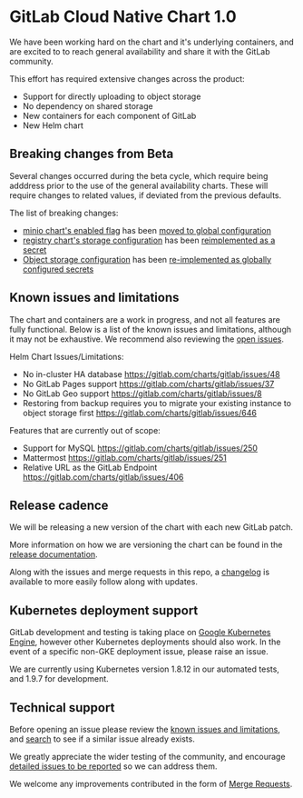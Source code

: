 # GitLab Cloud Native Chart 1.0

We have been working hard on the chart and it's underlying containers, and are excited to to reach general availability and share it with the GitLab community.

This effort has required extensive changes across the product:
* Support for directly uploading to object storage
* No dependency on shared storage
* New containers for each component of GitLab
* New Helm chart

## Breaking changes from Beta

Several changes occurred during the beta cycle, which require being adddress prior to the use of the general availability charts. These will require changes to related values, if deviated from the previous defaults.

The list of breaking changes:
* [minio chart's enabled flag](../charts/globals.md#configure-minio-settings) has been [moved to global configuration](https://gitlab.com/charts/gitlab/merge_requests/389)
* [registry chart's storage configuration](../charts/registry/README.md#storage) has been [reimplemented as a secret](https://gitlab.com/charts/gitlab/issues/548)
* [Object storage configuration](../charts/globals.md#lfs-artifacts-uploads) has been [re-implemented as globally configured secrets](https://gitlab.com/charts/gitlab/issues/502)

## Known issues and limitations

The chart and containers are a work in progress, and not all features are fully functional. Below is a list of the known issues and limitations, although it may not be exhaustive. We recommend also reviewing the [open issues](https://gitlab.com/charts/gitlab/issues).

Helm Chart Issues/Limitations:

* No in-cluster HA database https://gitlab.com/charts/gitlab/issues/48
* No GitLab Pages support https://gitlab.com/charts/gitlab/issues/37
* No GitLab Geo support https://gitlab.com/charts/gitlab/issues/8
* Restoring from backup requires you to migrate your existing instance to object storage first https://gitlab.com/charts/gitlab/issues/646

Features that are currently out of scope:

* Support for MySQL https://gitlab.com/charts/gitlab/issues/250
* Mattermost https://gitlab.com/charts/gitlab/issues/251
* Relative URL as the GitLab Endpoint https://gitlab.com/charts/gitlab/issues/406

## Release cadence

We will be releasing a new version of the chart with each new GitLab patch.

More information on how we are versioning the chart can be found in the [release documentation](../development/release.md).

Along with the issues and merge requests in this repo, a [changelog](https://gitlab.com/charts/gitlab/blob/master/CHANGELOG.md) is available to more easily follow along with updates.

## Kubernetes deployment support

GitLab development and testing is taking place on [Google Kubernetes Engine](https://cloud.google.com/kubernetes-engine/), however other Kubernetes deployments
should also work. In the event of a specific non-GKE deployment issue, please raise an issue.

We are currently using Kubernetes version 1.8.12 in our automated tests, and 1.9.7 for development.

## Technical support

Before opening an issue please review the [known issues and limitations](#known-issues-and-limitations), and [search](https://gitlab.com/charts/gitlab/issues) to see if a similar issue already exists.

We greatly appreciate the wider testing of the community, and encourage [detailed issues to be reported](https://gitlab.com/charts/gitlab/issues/new) so we can address them.

We welcome any improvements contributed in the form of [Merge Requests](https://gitlab.com/charts/gitlab/merge_requests).
